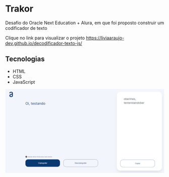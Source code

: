 # Trakor

Desafio do Oracle Next Education + Alura, em que foi proposto construir um codificador de texto<br>

Clique no link para visualizar o projeto
<https://liviaaraujo-dev.github.io/decodificador-texto-js/>

## Tecnologias

- HTML
- CSS
- JavaScript

![Print Projeto](print.png)

